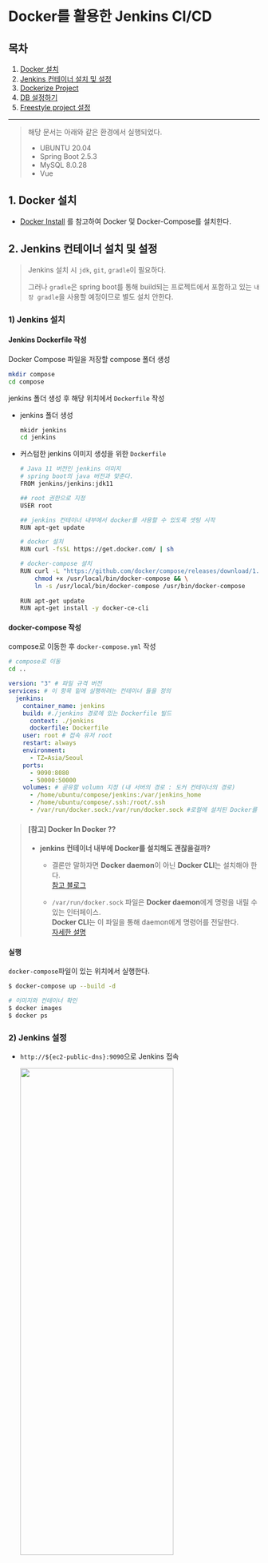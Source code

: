 # Docker를 활용한 Jenkins CI/CD

## 목차

1. [Docker 설치](#1.-Docker-설치)
2. [Jenkins 컨테이너 설치 및 설정](#2.-Jenkins-컨테이너-설치-및-설정)
3. [Dockerize Project](#3.-Dockerize-Project)
4. [DB 설정하기](#4.-DB-설정하기)
5. [Freestyle project 설정](#5.-Freestyle-project-설정)

------

> 해당 문서는 아래와 같은 환경에서 실행되었다.
>
> - UBUNTU 20.04
> - Spring Boot 2.5.3
> - MySQL 8.0.28
> - Vue

## 1. Docker 설치

- [Docker Install](Docker-Install.md) 를 참고하여 Docker 및 Docker-Compose를 설치한다.

## 2. Jenkins 컨테이너 설치 및 설정

> Jenkins 설치 시 `jdk`, `git`, `gradle`이 필요하다. 
>
> 그러나 `gradle`은 spring boot를 통해 build되는 프로젝트에서 포함하고 있는 `내장 gradle`을 사용할 예정이므로 별도 설치 안한다.

### 1) Jenkins 설치

#### Jenkins Dockerfile 작성

Docker Compose 파일을 저장할 compose 폴더 생성

```bash
mkdir compose
cd compose
```

jenkins 폴더 생성 후 해당 위치에서 `Dockerfile` 작성 

- jenkins 폴더 생성

  ```bash
  mkidr jenkins
  cd jenkins
  ```

- 커스텀한 jenkins 이미지 생성을 위한  `Dockerfile`

  ```bash
  # Java 11 버전인 jenkins 이미지
  # spring boot의 java 버전과 맞춘다.
  FROM jenkins/jenkins:jdk11
  
  ## root 권한으로 지정
  USER root
  
  ## jenkins 컨테이너 내부에서 docker를 사용할 수 있도록 셋팅 시작
  RUN apt-get update
  
  # docker 설치
  RUN curl -fsSL https://get.docker.com/ | sh
  
  # docker-compose 설치
  RUN curl -L "https://github.com/docker/compose/releases/download/1.25.4/docker-compose-$(uname -s)-$(uname -m)" -o /usr/local/bin/docker-compose && \
      chmod +x /usr/local/bin/docker-compose && \
      ln -s /usr/local/bin/docker-compose /usr/bin/docker-compose
      
  RUN apt-get update
  RUN apt-get install -y docker-ce-cli
  ```

#### docker-compose 작성

compose로 이동한 후 `docker-compose.yml` 작성

```bash
# compose로 이동
cd ..
```

```yml
version: "3" # 파일 규격 버전
services: # 이 항목 밑에 실행하려는 컨테이너 들을 정의
  jenkins:
    container_name: jenkins
    build: #./jenkins 경로에 있는 Dockerfile 빌드
      context: ./jenkins
      dockerfile: Dockerfile
    user: root # 접속 유저 root
    restart: always
    environment:
      - TZ=Asia/Seoul
    ports:
      - 9090:8080
      - 50000:50000
    volumes: # 공유할 volumn 지정 (내 서버의 경로 : 도커 컨테이너의 경로)
      - /home/ubuntu/compose/jenkins:/var/jenkins_home
      - /home/ubuntu/compose/.ssh:/root/.ssh
      - /var/run/docker.sock:/var/run/docker.sock #로컬에 설치된 Docker를 컨테이너 내부에서 사용할 수 있도록 세팅
```

>  #### [참고] Docker In Docker ??
>
>  - **jenkins 컨테이너 내부에 Docker를 설치해도 괜찮을걸까?** 
>
>    - 결론만 말하자면 **Docker daemon**이 아닌 **Docker CLI**는 설치해야 한다. <br/>[참고 블로그](https://postlude.github.io/2020/12/26/docker-in-docker/)
>
>    - `/var/run/docker.sock` 파일은 **Docker daemon**에게 명령을 내릴 수 있는 인터페이스. <br/>**Docker CLI**는 이 파일을 통해 daemon에게 명령어를 전달한다.<br/>[자세한 설명](https://medium.com/dtevangelist/docker-in-docker-fb54252e3188)
>

#### 실행

`docker-compose`파일이 있는 위치에서 실행한다.

```bash
$ docker-compose up --build -d

# 이미지와 컨테이너 확인
$ docker images
$ docker ps
```

### 2) Jenkins 설정

- `http://${ec2-public-dns}:9090`으로 Jenkins 접속

  <img src="img/Jenkins초기화면.JPG" width="80%" height="50%"/>

  - 초기 접속 비밀번호는 docker 컨테이너로 떠있는 jenkins의 **특정파일**안에 존재 (위 경로에 위치)
  - 실행 후 나온 패스워드를 복사해서 입력한 후 Continue 버튼 클릭

  ```bash
  # docker exec : 컨테이너로 접속
  $ sudo docker exec jenkins cat /var/jenkins_home/secrets/initialAdminPassword
  ```

- `Intall suggested plugins` 눌러 추천 플러그인 설치

- 사용자 계정 생성 & 로그인

  - 계정은 반드시 생성해야 한다. 후에 재접속 시 필요함!

  <img src="img/Jenkins_사용자계정.jpg" width="60%" height="50%"/>

- Jenkins 플러그인 **추가** 설치

  - `Dashboard > Jenkins 관리 > 플러그인 관리` 클릭
  - `NodeJS`, `Blue Ocean`, `Gitlab` 관련된 것 모두 설치

- **Gitlab Token** 발급 받기

  - `Gitlab → Access Token`에서 발급받고 기억할 수 있는 장소에 저장한다.

    ```
    Name : access_token
    Scope : api 선택
    ```

- Jenkins에서 사용하게 될 타 어플리케이션(`jdk`, `git`, `nodeJS`)에 대한 설정하기

  - `Dashboard > Jenkins 관리 > Global Tool Configuration` 클릭

  - **JDK** 환경변수 설정하기

    > [참고] Docker 안에 있는 **java 11의 위치** 알기
    >
    > ```bash
    > # docker container 내부로 직접 접속하기
    > docker exec -it {container_id} /bin/bash
    > 
    > # java 위치 확인
    > whereis java
    > 
    > exit
    > ```

    ![JDK추가](img/JDK추가.JPG)

  - **NodeJS** 등록

    - FrontEnd의 Vue에서 사용하는 버전과 일치

      ```bash
      # nodeJS 버전 알기
      node -v
      
      # npm 버전 알기
      npm -v
      ```

  - `Dashboard > Jenkins 관리 > 시스템 설정` 클릭

  - **GitLab**과 연동

    - Connection name, host URL 적절히 작성
    - Credentials가 **none** 이라면 `Add > Jenkins` 클릭

    ![gitlab연동](img/gitlab연동.jpg)

    - 아래 사진과 같이 발급받은 `API token`을 넣어준다.
    - `Test Connection` 클릭 후 **Success** 뜨면 성공

  - 저장한다.



## 3. Dockerize Project

[Dockerize Project](Dockerize-Project.md)를 참고하여 Frontend와 Backend 프로젝트 각각의 Dockerfile를 작성한다.

> 사용하는 port번호는 UFW가 허용되어 있어야 한다!

### 1) FrontEnd Dockerfile 작성

- FrontEnd 프로젝트 폴더 아래에 nginx 폴더를 만들고, 설정파일 `nginx.conf`를 작성한다. 

  - `jenkins-test/front/nginx/nginx.conf`

  > nginx는 vue 배포시 사용할 엔진

  ```nginx
  server {
    listen 80;
    client_max_body_size 5M;
  
    location / {
      alias /usr/share/nginx/html/;
      try_files $uri $uri/ /index.html;
    }
  }
  ```

- FrontEnd 프로젝트 폴더 아래에 **Dockerfile** 생성

  - `jenkins-test/front/Dockerfile`

  ```dockerfile
  FROM node:lts-alpine as build-stage
  WORKDIR /app
  COPY package*.json ./
  
  RUN npm install
  COPY . .
  RUN npm run build
  
  # production stage
  FROM nginx:stable-alpine as production-stage
  COPY  ./nginx/nginx.conf /etc/nginx/conf.d/default.conf
  
  COPY --from=build-stage /app/dist usr/share/nginx/html
  EXPOSE 80
  CMD ["nginx", "-g", "daemon off;"]
  ```

### 2) BackEnd Dockerfile 작성

- BackEnd 프로젝트 폴더 아래에 **Dockerfile** 생성

  - `jenkins-test/pet/Dockerfile`

  ```dockerfile
  # JDK11 기반으로 도커 이미지 생성
  FROM openjdk:11-jdk
  
  ARG JAR_FILE=./build/libs/pet-0.0.1-SNAPSHOT.jar
  COPY ${JAR_FILE} app.jar
  
  # ./gradlew clean build 실행
  CMD ["./gradlew", "clean", "build"]
  
  ENTRYPOINT ["java","-jar","/app.jar"]
  
  # 8080 포트 사용
  EXPOSE 8080
  ```

### 3) docker-compose 작성

- 프로젝트 root로 이동한 후 `docker-compse.yml`작성

  - `jenkins-test/docker-compose.yml`

  ```yml
  version: "3" # 파일 규격 버전
  services: # 이 항목 밑에 실행하려는 컨테이너 들을 정의
    frontend:
      container_name: front
      build:
        context: ./front
        dockerfile: Dockerfile
      ports:
        - "80:80"
      depends_on:
        - database
    
    database: # mysql 서비스명
      image: mysql:8.0.28 # 사용할 이미지
      container_name: mysql # 컨테이너 이름 설정
      environment: # -e 옵션
        MYSQL_DATABASE: petsns  # petsns란 이름의 DB 생성
        MYSQL_ROOT_PASSWORD: pet&meb106  # root 패스워드 설정 옵션
        TZ: Asia/Seoul
      command: # 명령어 실행
        - --character-set-server=utf8mb4
        - --collation-server=utf8mb4_unicode_ci
      ports:
        - "3306:3306" # 접근 포트 설정 (컨테이너 외부:컨테이너 내부)
        
    backend:
      container_name: back
      build: 
        context: ./pet
        dockerfile: Dockerfile
      depends_on:
        - database
      ports:
        - "8080:8080"
  ```

## 4. DB 설정하기

### 1) spring-boot에서 **application.properties **작성

```properties
spring.datasource.driverClassName=com.mysql.cj.jdbc.Driver
spring.datasource.url=jdbc:mysql://database:3306/petsns?serverTimezone=UTC&useUniCode=yes&characterEncoding=UTF-8&allowMultiQueries=true&validationQuery="select 1"
spring.datasource.username=root
spring.datasource.password=pet&meb106
```

> `database:3306` 부분을 주의해야한다.<br/>보통 이 부분에 localhost나 ip를 적지만, docker를 사용할 경우 **mysql 서비스 명**을 적어준다.

### 2) MySql Workbench에 연결하기

- MySQL WorkBench 접속해서 MySQL Connections 옆의 `+` 버튼 클릭

  - `Connection Name`: 사용자 계정명 입력
  - `Hostname`:  EC2 세부정보의 퍼블릭 IPv4 주소 입력
  - `Username`: 추가한 사용자 계정 입력

  ![mysql_connection.sql](img/mysql_connection.jpg)

- `Test Connection` 을 눌러서 연결됐는지 확인하고 OK 클릭

- `docker-compse.yml`에서 작성한 `petsns` DB가 잘 생성되었는지 확인

  ![mysql확인.jpg](img/mysql확인.jpg)

## 5. Freestyle project로 간단히 배포하기

> jenkins로 돌아와서..

### 1) Freestyle project 생성

- Freestyle project 생성하기

  - `Dashboard > 새로운 Item > Freestyle project` 클릭

  > [참고] item 설명
  >
  > - Freestyle project : 자신이 원하는 형태 및 스크립트로 빌드 진행
  > - Pipeline : Jenkins Script를 직접 작성하거나 Jenkinsfile을 선택하여 빌드 진행

  ![freestyle_project생성.jpg](img/freestyle_project생성.jpg)

  - **소스 코드 관리**에서 git 선택
    
    - `Repository URL`에 gitLab 저장소 주소 적고, **Credentials**를 설정하기 위해 `Add` 버튼 클릭
    
    ![소스코드관리.jpg](img/소스코드관리.jpg)
    
    - Gitlab의 유저 정보를 입력한다.
    
    ![Credentials설정.jpg](img/Credentials설정.jpg)
    
  - **Secret Token** 생성하기
    
    - `Build Trigger(or 빌드 유발) > Build when a change is pushed to GitLab.` 선택
    
    ![빌드유발.jpg](img/빌드유발.jpg)
    
  - `고급 버튼 > Secret token의 Generate` 클릭 후 Secret Token생성

  - Secret Token를 저장한다

- **Gitlab Trigger** 생성

  - `Settings > Webhooks`에서 발급받은 Secret Toekn 입력
  - URL에 Jenkins 작업 item URL 입력

  ![Webhooks.jpg](img/Webhooks.jpg)

- 위 설정을 모두 마친 뒤 `Add Webhook`을 누르면 **Project Hooks**가 추가된다. 

  - `Test > Push events`를 눌러 잘 연결되었는지 확인한다.
  - 상단에 `Http 200`이 나오면 성공

  ![webhooks확인.jpg](img/webhooks확인.jpg)

  > [참고] `Url is blocked: Requests to localhost are not allowed` 라는 오류가 발생한다면 **localhost**라서 보안상 거부가 된 것
  >
  > - admin 계정으로 접근 가능한 경우
  >   - Outbound requests 설정해준다.
  >   - 관련 공식문서 참고 : https://docs.gitlab.com/ee/security/webhooks.html
  > - admin 계정으로 접근 불가능한 경우
  >   - 윈도우라면 Linux나 macOS 명령어 사용할 수 있도록 해주는 패키지 관리자 `choco` 설치 ([참고](https://evandde.github.io/chocolatey/))
  >   - `ngrok`를 [다운](https://ngrok.com/download)받은 후 `ngrok http 9090` 실행
  >   - Forwarding 주소로 Webhook 걸기

### 2) Freestyle project 실행

- `Build > Add build step > Execute shell` 선택하고 **실행 명령어** 작성

  - `Build`란 코드를 어떻게 Build할 것인지 순서와 명령어를 입력한다.

    ```shell
    # 젠킨스가 잘 돌아가는지 확인용
    ls -al
    
    # BackEnd 프로젝트가 잘 Build되는지 확인
    cd pet
    chmod +x gradlew	# 권한 주기
    ./gradlew clean build
    
    # 프로젝트를 한번에 Build 하기위해서 docker-compose 실행
    docker-compose up --build -d
    ```

    > `bash: ./gradlew: Permission denied`와 같은 **Permission denied(권한거부)**가 발생하면 `chmod +x gradlew` 를 통해 권한을 주면 된다.

- `빌드 후 조치 > 빌드 후 조치 추가 > Publish build status to GitLab`으로 설정

  - `빌드 후 조치`란 빌드가 완료됐을 때 어떻게 할 것인가를 지정한다. 
  - Jenkins Build가 성공한다면 다음과 같이 Gitlab에 표시가 나타나게 된다.

  ![빌드후조치.jpg](img/빌드후조치.jpg)

- 저장을 한 후 `Build Now`를 눌러 실행

- 실행이 완료되면 **이미지와 컨테이너**가 생성되었는지 확인 및 **웹 브라우저** 접속

  - `http://${ec2-public-dns}:80`
  
  ```shell
  # 이미지와 컨테이너 확인
  $ docker images
  $ docker ps
  ```

## 참고

- choco 설치 : https://evandde.github.io/chocolatey/
- ngrok 설치 : https://ngrok.com/download
- webhook 공식문서 : https://docs.gitlab.com/ee/security/webhooks.html
- Backend Dockerfile참고: https://skyblue300a.tistory.com/14

- Frontend Dockerfile 참고: [https://velog.io/@ba93love/Vue.js를-docker로-구축하기](https://velog.io/@ba93love/Vue.js%EB%A5%BC-docker%EB%A1%9C-%EA%B5%AC%EC%B6%95%ED%95%98%EA%B8%B0)

- springboot와 mysql 연결 참고 : [https://joont92.github.io/docker/docker-compose로-nginx-spring-boot-mysql-구성하기/](https://joont92.github.io/docker/docker-compose%EB%A1%9C-nginx-spring-boot-mysql-%EA%B5%AC%EC%84%B1%ED%95%98%EA%B8%B0/)

